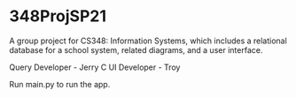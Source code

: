 # 348ProjSP21

A group project for CS348: Information Systems,  which includes a relational database for a school system, related diagrams, and a user interface.

Query Developer - Jerry C
UI Developer - Troy


Run main.py to run the app.
